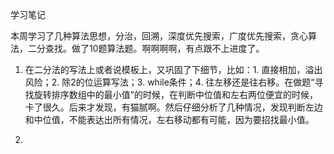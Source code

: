 学习笔记

本周学习了几种算法思想，分治，回溯，深度优先搜索，广度优先搜索，贪心算法，二分查找。做了10题算法题。啊啊啊啊，有点跟不上进度了。
    
1. 在二分法的写法上或者说模板上，又巩固了下细节，比如：1. 直接相加，溢出风险；2. 除2的位运算写法；3. while条件；4. 往左移还是往右移。在做题“寻找旋转排序数组中的最小值”的时候，在判断中位值和左右两位便宜的时候，卡了很久。后来才发现，有猫腻啊。然后仔细分析了几种情况，发现判断左边和中位值，不能表达出所有情况，左右移动都有可能，因为要招找最小值。

2. 